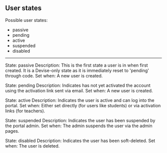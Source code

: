 ## User states ##

Possible user states:

 - passive
 - pending
 - active
 - suspended
 - disabled


----------

State: passive
Description: This is the first state a user is in when first created.
             It is a Devise-only state as it is immediately reset to 'pending' through code.
Set when: A new user is created.


State: pending
Description: Indicates has not yet activated the account using the activation link sent via email.
Set when: A new user is created.


State: active
Description: Indicates the user is active and can log into the portal.
Set when: Either set directly (for users like students) or via activation links (for teachers).


State: suspended
Description: Indicates the user has been suspended by the portal admin.
Set when: The admin suspends the user via the admin pages.


State: disabled
Description: Indicates the user has been soft-deleted.
Set when: The user is deleted.
